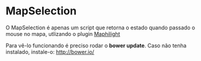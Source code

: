 # MapSelection
O MapSelection é apenas um script que retorna o estado quando passado o mouse no mapa, utlizando o plugin <a href="https://github.com/kemayo/maphilight">Maphilight</a>

Para vê-lo funcionando é preciso rodar o <strong>bower update</strong>. Caso não tenha instalado, instale-o: <a href="http://bower.io/">http://bower.io/</a>   

